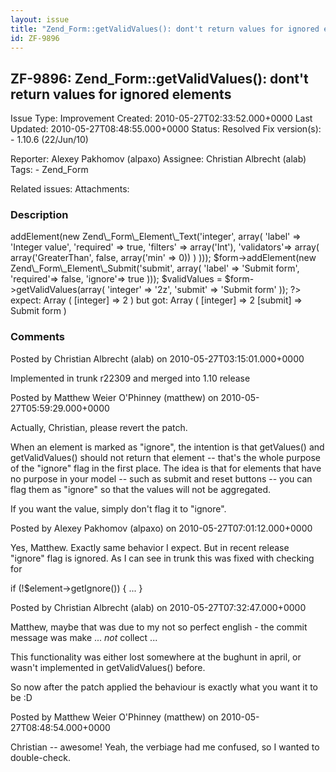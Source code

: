 ```yaml
---
layout: issue
title: "Zend_Form::getValidValues(): dont't return values for ignored elements"
id: ZF-9896
---
```


ZF-9896: Zend\_Form::getValidValues(): dont't return values for ignored elements
--------------------------------------------------------------------------------

 Issue Type: Improvement Created: 2010-05-27T02:33:52.000+0000 Last Updated: 2010-05-27T08:48:55.000+0000 Status: Resolved Fix version(s): - 1.10.6 (22/Jun/10)
 
 Reporter:  Alexey Pakhomov (alpaxo)  Assignee:  Christian Albrecht (alab)  Tags: - Zend\_Form
 
 Related issues: 
 Attachments: 
### Description

 <?php $form = new Zend\_Form(); $form->addElement(new Zend\_Form\_Element\_Text('integer', array( 'label' => 'Integer value', 'required' => true, 'filters' => array('Int'), 'validators'=> array( array('GreaterThan', false, array('min' => 0)) ) ))); $form->addElement(new Zend\_Form\_Element\_Submit('submit', array( 'label' => 'Submit form', 'required'=> false, 'ignore'=> true ))); $validValues = $form->getValidValues(array( 'integer' => '2z', 'submit' => 'Submit form' )); ?> expect: Array ( [integer] => 2 ) but got: Array ( [integer] => 2 [submit] => Submit form )

 

 

### Comments

Posted by Christian Albrecht (alab) on 2010-05-27T03:15:01.000+0000

Implemented in trunk r22309 and merged into 1.10 release

 

 

Posted by Matthew Weier O'Phinney (matthew) on 2010-05-27T05:59:29.000+0000

Actually, Christian, please revert the patch.

When an element is marked as "ignore", the intention is that getValues() and getValidValues() should not return that element -- that's the whole purpose of the "ignore" flag in the first place. The idea is that for elements that have no purpose in your model -- such as submit and reset buttons -- you can flag them as "ignore" so that the values will not be aggregated.

If you want the value, simply don't flag it to "ignore".

 

 

Posted by Alexey Pakhomov (alpaxo) on 2010-05-27T07:01:12.000+0000

Yes, Matthew. Exactly same behavior I expect. But in recent release "ignore" flag is ignored. As I can see in trunk this was fixed with checking for

if (!$element->getIgnore()) { ... }

 

 

Posted by Christian Albrecht (alab) on 2010-05-27T07:32:47.000+0000

Matthew, maybe that was due to my not so perfect english - the commit message was make ... _not_ collect ...

This functionality was either lost somewhere at the bughunt in april, or wasn't implemented in getValidValues() before.

So now after the patch applied the behaviour is exactly what you want it to be :D

 

 

Posted by Matthew Weier O'Phinney (matthew) on 2010-05-27T08:48:54.000+0000

Christian -- awesome! Yeah, the verbiage had me confused, so I wanted to double-check.

 

 